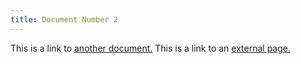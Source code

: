 ```yaml
---
title: Document Number 2
---
```


This is a link to [another document.](guides/doc3.md) This is a link to an [external page.](http://www.example.com/)
